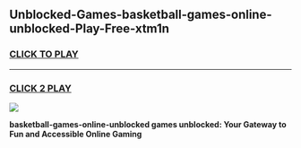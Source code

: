 
## Unblocked-Games-basketball-games-online-unblocked-Play-Free-xtm1n
<h3>
<a href="https://premium76.site?title=basketball-games-online-unblocked&ref=22A">CLICK TO PLAY</a></h3>
<hr>

<h3>
<a href="https://premium76.site?title=basketball-games-online-unblocked&ref=22A">CLICK 2 PLAY</a>
  
</h3>

<a href="https://premium76.site?title=basketball-games-online-unblocked&ref=22A"><img src="https://clearcache.store/games.png"></a>


**basketball-games-online-unblocked games unblocked: Your Gateway to Fun and Accessible Online Gaming**
